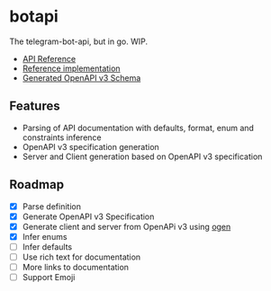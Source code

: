 # botapi

The telegram-bot-api, but in go. WIP.
* [API Reference](https://core.telegram.org/bots/api)
* [Reference implementation](https://github.com/tdlib/telegram-bot-api)
* [Generated OpenAPI v3 Schema](./_oas/openapi.json)

## Features
* Parsing of API documentation with defaults, format, enum and constraints inference
* OpenAPI v3 specification generation
* Server and Client generation based on OpenAPI v3 specification

## Roadmap
- [x] Parse definition
- [x] Generate OpenAPI v3 Specification
- [x] Generate client and server from OpenAPi v3 using [ogen](https://github.com/ogen-go/ogen)
- [x] Infer enums
- [ ] Infer defaults
- [ ] Use rich text for documentation
- [ ] More links to documentation
- [ ] Support Emoji
